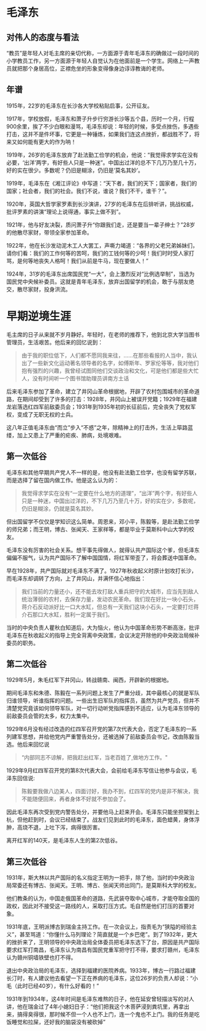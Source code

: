 # 毛泽东

## 对伟人的态度与看法

“教员”是年轻人对毛主席的亲切代称，一方面源于青年毛泽东的确做过一段时间的小学教员工作，另一方面源于年轻人自觉认为在他面前是一个学生。网络上一声教员就把那个身居高位，正襟危坐的形象变得像身边谆谆教诲的老师。

## 年谱

1915年，22岁的毛泽东在长沙各大学校粘贴启事，公开征友。

1917年，学校放假，毛泽东和萧子升步行穷游长沙等五个县，历时一个月，行程900余里，挨了不少白眼和漫骂，毛泽东却说：年轻的时候，多受点挫伤，多遇些打击，这并不是件坏事，它更是一种锤炼，如果我们连这点挫折，都战胜不了，将来又如何能有更大的作为呐！

1919年，26岁的毛泽东放弃了赴法勤工俭学的机会，他说：“我觉得求学实在没有必要，‘出洋’两字，有好些人只是一种迷”。中国出过洋的总不下几万乃至几十万，好的实在很少。多数呢？仍旧是糊涂，仍旧是‘莫名其妙’。

1919年，毛泽东在《湘江评论》中写道：“天下者，我们的天下；国家者，我们的国家；社会者，我们的社会。我们不说，谁说？我们不干，谁干？”。

1920年，英国大哲学家罗素到长沙演讲，27岁的毛泽东在后排听讲，挑战权威，批评罗素的讲演“理论上说得通，事实上做不到”。

1921年，他与好友决裂，质问萧子升“你跟我们走，还是要当一辈子绅士？”28岁的他散尽家财，带领全家参加革命。

1922年，他在长沙发动泥木工人大罢工，声嘶力竭道：“各界的父老兄弟姊妹们，请你们看：我们的工作何等的苦呵，我们的工钱何等的少呵！我们时时受人家打骂，是何等地丧失人格呵！我们从前是牛马，现在要做人！”

1924年，31岁的毛泽东出席国民党“一大”，会上激烈反对“比例选举制”，当选为国民党中央候补委员。这就是青年毛泽东，放弃出国留学的机会，敢于与朋友绝交，散尽家财，投身洪流。

# 早期逆境生涯

毛主席的日子从来就不岁月静好。年轻时，在老师的推荐下，他到北京大学当图书管理员，生活艰苦。他后来的回忆说到：

> 由于我的职位低下，人们都不愿同我来往，……在那些看报的人当中，我认出了一些新文化运动著名领导者的名字，如傅斯年、罗家伦等等，我对他们抱有强烈的兴趣，我曾经试图同他们交谈政治和文化，可是他们都是些大忙人，没有时间听一个图书馆助理员讲南方土话

后来毛泽东参加了革命，建立了井冈山革命根据地，开辟了农村包围城市的革命道路，在期间却受到了许多的打击：1928年，井冈山上被误开党籍；1929年在福建龙岩落选红四军前敌委员会；1931年到1935年初的长征前后，完全丧失了党权军权，变成了无职无权的士兵。

这八年正值毛泽东由“而立”步入“不惑”之年，除精神上的打击外，生活上筚路蓝缕，加上又患上了严重的疟疾、肺病，处境艰难。

## 第一次低谷

毛泽东和其他早期共产党人不一样的是，他没有赴法勤工俭学，也没有留学苏联，而是选择了留在国内做工作。他是这么认为的：

> 我觉得求学实在没有“一定要在什么地方的道理”，“出洋”两个字，有好些人只是一种迷，中国出过洋的，不下几万乃至几十万，好的实在少，多数呢，仍旧是糊涂，仍就是莫名其妙。

但出国留学不仅仅是学知识这么简单。周恩来，邓小平，陈毅等，是赴法勤工俭学的师兄弟；而王明，博古、张闻天、王家祥等，都是毕业于莫斯科中山大学的校友。

毛泽东没有厉害的社会关系。想干事先得做人，就得认共产国际这个爹，但毛泽东偏偏不服气，认为共产国际不了解中国国情，将红军带歪了，将会葬送中国革命。

早在1928年，共产国际就对毛泽东不满了。1927年秋收起义时原计划攻打长沙，而毛泽东却调转了方向，上了井冈山，并满怀信心地指出：

> 我们当前的力量还小，还不能去攻打敌人重兵把守的大城市，应当先到敌人统治薄弱的农村，去保存力量，发动农民革命。我们现在好比一块小石头，蒋介石反动派好比一口大水缸，但总有一天我们这块小石头，一定要打烂蒋介石那口大水缸，胜利一定属于我们。

当时的中央负责人瞿秋白知道后，大为恼火，他认为中国革命形势不断高涨，批评毛泽东在秋收起义的指导上完全背离中央政策，会议决定开除他的中央政治局候补委员的职务。

## 第二次低谷

1929年5月，朱毛红军下井冈山，转战赣南、闽西，开辟新的根据地。

期间毛泽东和朱德、陈毅在一系列问题上发生了严重分歧，其中最核心的就是军队归谁领导，听谁指挥的问题。一些出生旧军队的指挥员，虽然为共产党员，但并不清楚党究竟该如何领导军队，对一切行动听党指挥感到不适应，认为毛泽东领导的前敌委员会管的太多，权力太集中。

1929年6月没有经过改造的红四军召开党的第7次代表大会，否定了毛泽东的一系列建军思想，并给他党内严重警告处分，还被选掉了前敌委员会书记，改由陈毅当选。他后来回忆说
> “内部同志不谅解，把我赶出红军，当老百姓了,做地方工作。"

1929年9月红四军召开党的第8次代表大会，会前给毛泽东写信让他参与会议，毛泽东回信说:

> 陈毅要我做八边美人，四面讨好，我办不到，红四军的党内是非不解决，我不能随便回来，再者身体不好就不参加会了。

因此毛泽东再次受到党内警告处分，并要他马上赶来开会。毛泽东只能坐担架到上杭，但他赶到时，会议已经结束了。战友们见到此时的毛泽东，面色蜡黄，身体浮肿，高烧不退，上吐下泻，病得很厉害。

离开红军的140天，是毛泽东人生的第2次低谷。

## 第三次低谷

1931年，斯大林以共产国际的名义指定王明为一把手，除了他，当时的中央政治局常委还有博古、张闻天。王明、博古、张闻天师出同门，是莫斯科大学的校友。

他们教条的认为，中国走俄国革命的道路，先武装夺取中心城市，才能夺取全国的政权，因此对不接受这一路线的人，采取打压方式。毛自然是他们打压的首要对象。

1931年底，王明派博古到瑞金主持工作。在一次会议上，指责毛为“狭隘的经验主义”，甚至骂道：“你懂什么马列理论？简直就是一个乡巴佬”。到了1932年，更大的挫折来了，王明领导的中央政治局全体委员把毛泽东选下了台，原因是共产国际要求红军打南昌，毛泽东认为南昌有国民党重军把守打不得，要求打赣州，毛泽东认为赣州铜墙铁壁也打不得。

退出中央政治局的毛泽东，选择到福建的医院养病。1933年，博古一行路过福建长汀时，有人建议他去看望一下正在养病的毛泽东，这位26岁的负责人却说：“小毛（此时已经40岁），有什么好看的！”

1931年到1934年，这4年时间是毛泽东难熬的日子，他在延安曾轻描淡写的对人讲，他在瑞金过了4年小媳妇日子：“他们把我这个木菩萨浸到粪坑里，再拿出来，搞得臭得很，那时候不但一个人也不上门，连一个鬼也不上门。我的任务是吃饭睡觉和拉屎，还好我的脑袋没有被砍掉”
